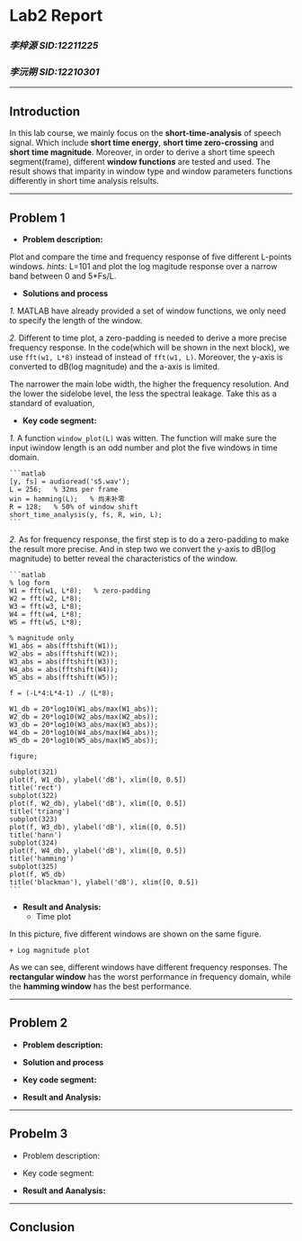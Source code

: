 # **Lab2 Report**
### *李梓源     SID:12211225*
### *李沅朔     SID:12210301*

---
## Introduction
In this lab course, we mainly focus on the **short-time-analysis** of speech signal. Which include **short time energy**, **short time zero-crossing** and **short time magnitude**. Moreover, in order to derive a short time speech segment(frame), different **window functions** are tested and used. The result shows that imparity in window type and window parameters functions differently in short time analysis relsults. 

---

## Problem 1
- **Problem description:**

Plot and compare the time and frequency response of five different L-points windows. 
*hints:* L=101 and plot the log magitude response over a narrow band between 0 and 5*Fs/L. 

- **Solutions and process**

*1.* MATLAB have already provided a set of window functions, we only need to specify the length of the window.

*2.* Different to time plot, a zero-padding is needed to derive a more precise frequency response. In the code(which will be shown in the next block), we use `fft(w1, L*8)` instead of instead of `fft(w1, L)`. Moreover, the y-axis is converted to dB(log magnitude) and the a-axis is limited.

The narrower the main lobe width, the higher the frequency resolution. And the lower the sidelobe level, the less the spectral leakage. Take this as a standard of evaluation, 

- **Key code segment:**

*1.* A function `window_plot(L)` was witten. The function will make sure the input iwindow length is an odd number and plot the five windows in time domain.

    ```matlab
    [y, fs] = audioread('s5.wav');
    L = 256;   % 32ms per frame
    win = hamming(L);   % 尚未补零
    R = 128;   % 50% of window shift
    short_time_analysis(y, fs, R, win, L);
    ```

*2.* As for frequency response, the first step is to do a zero-padding to make the result more precise. And in step two we convert the y-axis to dB(log magnitude) to better reveal the characteristics of the window.

    ```matlab
    % log form
    W1 = fft(w1, L*8);   % zero-padding
    W2 = fft(w2, L*8);
    W3 = fft(w3, L*8);
    W4 = fft(w4, L*8);
    W5 = fft(w5, L*8);

    % magnitude only
    W1_abs = abs(fftshift(W1));
    W2_abs = abs(fftshift(W2));
    W3_abs = abs(fftshift(W3));
    W4_abs = abs(fftshift(W4));
    W5_abs = abs(fftshift(W5));

    f = (-L*4:L*4-1) ./ (L*8);

    W1_db = 20*log10(W1_abs/max(W1_abs));
    W2_db = 20*log10(W2_abs/max(W2_abs));
    W3_db = 20*log10(W3_abs/max(W3_abs));
    W4_db = 20*log10(W4_abs/max(W4_abs));
    W5_db = 20*log10(W5_abs/max(W5_abs));

    figure;

    subplot(321)
    plot(f, W1_db), ylabel('dB'), xlim([0, 0.5])
    title('rect')
    subplot(322)
    plot(f, W2_db), ylabel('dB'), xlim([0, 0.5])
    title('triang')
    subplot(323)
    plot(f, W3_db), ylabel('dB'), xlim([0, 0.5])
    title('hann')
    subplot(324)
    plot(f, W4_db), ylabel('dB'), xlim([0, 0.5])
    title('hamming')
    subplot(325)
    plot(f, W5_db)
    title('blackman'), ylabel('dB'), xlim([0, 0.5])
    ```
    
- **Result and Analysis:**
    + Time plot

In this picture, five different windows are shown on the same figure.

    + Log magnitude plot

As we can see, different windows have different frequency responses. The **rectangular window** has the worst performance in frequency domain, while the **hamming window** has the best performance.

---

## Problem 2
- **Problem description:**


- **Solution and process**


- **Key code segment:**



- **Result and Analysis:**
    

---
## Probelm 3
- Problem description:


- Key code segment:

   

- **Result and Aanalysis:**

---

## Conclusion

